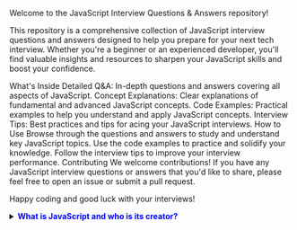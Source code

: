 Welcome to the JavaScript Interview Questions & Answers repository!

This repository is a comprehensive collection of JavaScript interview questions and answers designed to help you prepare for your next tech interview. Whether you're a beginner or an experienced developer, you'll find valuable insights and resources to sharpen your JavaScript skills and boost your confidence.

What's Inside
Detailed Q&A: In-depth questions and answers covering all aspects of JavaScript.
Concept Explanations: Clear explanations of fundamental and advanced JavaScript concepts.
Code Examples: Practical examples to help you understand and apply JavaScript concepts.
Interview Tips: Best practices and tips for acing your JavaScript interviews.
How to Use
Browse through the questions and answers to study and understand key JavaScript topics.
Use the code examples to practice and solidify your knowledge.
Follow the interview tips to improve your interview performance.
Contributing
We welcome contributions! If you have any JavaScript interview questions or answers that you'd like to share, please feel free to open an issue or submit a pull request.

Happy coding and good luck with your interviews!
<details>
<summary>
<a href="#" style="text-decoration: none; color: blue;"><strong>What is JavaScript and who is its creator?</strong></a>
</summary>

# JavaScript Overview

JavaScript is a versatile, high-level programming language primarily used for adding interactivity to web pages. It operates as an interpreted language, executing code line by line without prior compilation.

## Purpose and Usage

The core purpose of JavaScript is to enhance user interaction within web pages. Over time, it has expanded its role to include server-side development, mobile app development, and more.

## Historical Context

JavaScript was created by Brendan Eich in 1995 while he was at Netscape Communications Corporation. Originally named "Mocha" and later "LiveScript," it was rebranded as JavaScript to align with the popularity of Java.

## Key Features

- **Dynamic Typing:** Variables can hold values of any data type without explicit declarations.
  
- **Prototype-based Object Orientation:** Objects inherit properties and behaviors from prototypes.

- **Functional Programming Support:** Functions are treated as first-class citizens, enabling higher-order functions and closures.

## Ecosystem and Standards

JavaScript's ecosystem includes libraries like React.js and frameworks like Node.js. It follows the ECMAScript specification to ensure cross-platform compatibility and feature standardization.

JavaScript's evolution from a browser scripting language to a versatile programming language underscores its importance in modern software development.

---

</details>
